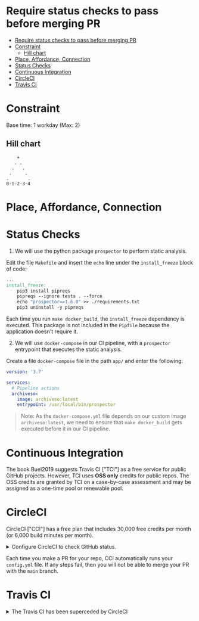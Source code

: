 # Require status checks to pass before merging PR

<!-- TOC -->

- [Require status checks to pass before merging PR](#require-status-checks-to-pass-before-merging-pr)
- [Constraint](#constraint)
  - [Hill chart](#hill-chart)
- [Place, Affordance, Connection](#place-affordance-connection)
- [Status Checks](#status-checks)
- [Continuous Integration](#continuous-integration)
- [CircleCI](#circleci)
- [Travis CI](#travis-ci)

<!-- /TOC -->

# Constraint

Base time: 1 workday (Max: 2)

## Hill chart
```
    +
   . .
  .   .
 .     .
.       .
0-1-2-3-4
```

# Place, Affordance, Connection

# Status Checks

1. We will use the python package `prospector` to perform static analysis. 

Edit the file `Makefile` and insert the `echo` line under the `install_freeze` block of code:

```makefile
...
install_freeze:
	pip3 install pipreqs
	pipreqs --ignore tests . --force
	echo "prospector==1.6.0" >> ./requirements.txt
	pip3 uninstall -y pipreqs
```

Each time you run `make docker_build`, the `install_freeze` dependency is executed. This package is not included in the `Pipfile` because the application doesn't require it.

2. We will use `docker-compose` in our CI pipeline, with a `prospector` entrypoint that executes the static analysis.

Create a file `docker-compose` file in the path `app/` and enter the following:

```yml
version: '3.7'

services:
  # Pipeline actions
  archiveso:
    image: archiveso:latest
    entrypoint: /usr/local/bin/prospector
```

> Note: As the `docker-compose.yml` file depends on our custom image `archiveso:latest`, we need to ensure that `make docker_build` gets executed before it in our CI pipeline.

# Continuous Integration

The book Buel2019 suggests Travis CI ["TCI"] as a free service for public GitHub projects. However, TCI uses **OSS only** credits for public repos. The OSS credits are granted by TCI on a case-by-case assessment and may be assigned as a one-time pool or renewable pool.

# CircleCI

CircleCI ["CCI"] has a free plan that includes 30,000 free credits per month (or 6,000 build minutes per month).

<details>
  <summary>Configure CircleCI to check GitHub status.</summary><br>

1. Add your GitHub repo to CCI.

Navigate to [CCI web page](https://circleci.com) and login with your GitHub credentials.

Select **Organization Settings** --> **VCS** --> **Manage GitHub Checks**.

Select which repo you want to utilize checks and click the **Install** button.

2. Create a file `.config.yml` in the `.circleci/` folder of your repo. Add the following lines to the file:

```yml
# Use the latest 2.1 version of CircleCI pipeline process engine.
# See: https://circleci.com/docs/2.0/configuration-reference
version: 2.1

# Define a job to be invoked later in a workflow.
# See: https://circleci.com/docs/2.0/configuration-reference/#jobs
    # Specify the execution environment. You can specify an image from Dockerhub or use one of our Convenience Images from CircleCI's Developer Hub.
    # See: https://circleci.com/docs/2.0/configuration-reference/#docker-machine-macos-windows-executor
    # Add steps to the job
    # See: https://circleci.com/docs/2.0/configuration-reference/#steps
    # working_directory (Default: /home/circleci/project)
    #   root folder of repo
jobs:
  static-analysis:
    docker:
      - image: cimg/python:3.9.10
    steps:
      - checkout
      - setup_remote_docker:
          version: 19.03.13
      - run:
          name: "Build image"
          command: cd app && make docker_build
      - run:
          name: "Run static analysis"
          command: cd app && docker-compose up -d

# Invoke jobs via workflows
# See: https://circleci.com/docs/2.0/configuration-reference/#workflows
workflows:
  static-analysis-workflow:
    jobs:
      - static-analysis
```

The root of our repo is initially checked out to the default working directory `/home/circleci/project`. The step `setup_remote_docker` adds support for `docker-compose` and Docker BuildKit.

The first `run` builds our custom Docker image, while the second `run` executes the `docker-compose.yml` that performs the static-analysis.

3. To take full advantage of our configured CI system, we need to ensure that we check the build before merging it into the main branch.

Navigate to your GitHub repo, and click on the repo **Settings** --> **Branches** --> **Add Rule**. 

- In field **Branch name pattern**, enter `main`.
- Under **Protect matching branches** section:
  - Enable checkbox **Require a pull request before merging**
  - Enable checkbox **Require status checks to pass before merging** 
    - Enable checkbox **Require branches to be up to date before merging**
  - Enable checkbox **Require linear history**
- In the search box, type `ci`. Select the checks that are required.
- Click **Save changes** button.
</details>

Each time you make a PR for your repo, CCI automatically runs your `config.yml` file. If any steps fail, then you will not be able to merge your PR with the `main` branch.

# Travis CI

<details>
  <summary>The Travis CI has been superceded by CircleCI</summary><br>

1. Add your GitHub repo to TCI.

Navigate to [TCI web page](https://travis-ci.com) and login with your GitHub credentials.

Grant TCI access to GitHub by [activating it](https://app.travis-ci.com/account/repositories) for a selected repo. Select which repo you want to build.

2. Create a file `.travis.yml` in the `root` folder of your repo. Add the following lines to the file:

```yml
services:
    - docker
env:
    - DOCKER_COMPOSE_VERSION=1.23.2
before_install:
    - sudo rm /usr/local/bin/docker-compose
    - curl -L https://github.com/docker/compose/releases/download/${DOCKER_COMPOSE_VERSION}/docker-compose-`uname -s`-`uname -m` > docker-compose
    - chmod +x docker-compose
    - sudo mv docker-compose /usr/local/bin
    - docker --version
    - docker-compose version
script:
    - cd ci
    - docker-compose build db
    - docker-compose build static-analysis
    - docker-compose build test-postgresql
    - docker-compose run test-postgresql
    - docker-compose run static-analysis
```

The `before_install` block will be executed in all Travis VMs. The block `script` will build alll the images to use and then run the tests.

> Note: For the `db` container, the Travis VM does not allow us to open port `5432`. We removed `ports` in `docker-compose` for that. Internally, the containers can talk to each other through their internal network, as the `ports` are used externally for debugging purposes.

3. We can configure tests and static analysis to run in parallel, by replacing the `script` section with a `jobs` section.

```yml
...
jobs:
    include:
        - stage: tests
          name: "Unit Tests"
          script:
          - cd ci
          - docker-compose build db
          - docker-compose bulld test-postgresql
          - docker-compose run test-postgresql
        - stage: tests
          name: "Static Analysis"
          script:
          - cd ci
          - docker-compose build static-analysis
          - docker-compose run static-analysis
```

This section creates two parallel `jobs`, named `Unit Tests` and `Static Analysis`, in one stage `tests`. This division can not only speed up the build, but it can also clarify what the problems are.

4. To take full advantage of our configured CI system, we need to ensure that we check the build before merging it into the main branch.

Navigate to your GitHub repo, and click on the repo **Settings** --> **Branches** --> **Add Rule**. Then, we enable both the **Require status checks to pass before merging** and **Require branches to be up to date before merging** options with the status checks from TCI.

> Note: If you do not see the status check from TCI, you should wait at least 30 minutes after login in to TCI with your GitHub credentials, and activating TCI on your GitHub repo.
</details>
